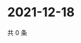 # 2021-12-18

共 0 条

<!-- BEGIN WEIBO -->
<!-- 最后更新时间 Sat Dec 18 2021 01:17:51 GMT+0800 (China Standard Time) -->

<!-- END WEIBO -->
